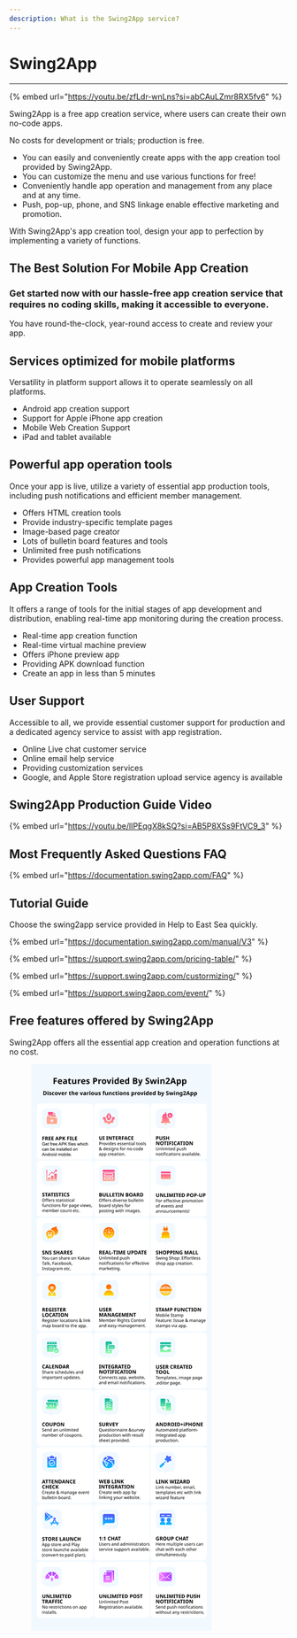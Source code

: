 ```yaml
---
description: What is the Swing2App service?
---
```


# Swing2App

***

{% embed url="https://youtu.be/zfLdr-wnLns?si=abCAuLZmr8RX5fv6" %}

Swing2App is a free app creation service, where users can create their own no-code apps.&#x20;

No costs for development or trials; production is free.

* You can easily and conveniently create apps with the app creation tool provided by Swing2App.&#x20;
* You can customize the menu and use various functions for free!&#x20;
* Conveniently handle app operation and management from any place and at any time.&#x20;
* Push, pop-up, phone, and SNS linkage enable effective marketing and promotion.&#x20;

With Swing2App's app creation tool, design your app to perfection by implementing a variety of functions.

##

## **The Best Solution For Mobile App Creation**

### Get started now with our hassle-free app creation service that requires no coding skills, making it accessible to everyone.

You have round-the-clock, year-round access to create and review your app.

## Services optimized for mobile platforms

Versatility in platform support allows it to operate seamlessly on all platforms.

* Android app creation support&#x20;
* Support for Apple iPhone app creation&#x20;
* Mobile Web Creation Support&#x20;
* iPad and tablet available&#x20;

## Powerful app operation tools

Once your app is live, utilize a variety of essential app production tools, including push notifications and efficient member management.

* Offers HTML creation tools&#x20;
* Provide industry-specific template pages&#x20;
* Image-based page creator&#x20;
* Lots of bulletin board features and tools&#x20;
* Unlimited free push notifications
* Provides powerful app management tools&#x20;

## App Creation Tools

It offers a range of tools for the initial stages of app development and distribution, enabling real-time app monitoring during the creation process.

* Real-time app creation function&#x20;
* Real-time virtual machine preview&#x20;
* Offers iPhone preview app&#x20;
* Providing APK download function&#x20;
* Create an app in less than 5 minutes&#x20;

## User Support

Accessible to all, we provide essential customer support for production and a dedicated agency service to assist with app registration.

* Online Live chat customer service&#x20;
* Online email help service&#x20;
* Providing customization services&#x20;
* Google, and Apple Store registration upload service agency is available&#x20;

## Swing2App Production Guide Video

{% embed url="https://youtu.be/lIPEqgX8kSQ?si=AB5P8XSs9FtVC9_3" %}

## Most Frequently Asked Questions FAQ

{% embed url="https://documentation.swing2app.com/FAQ" %}

## Tutorial Guide

Choose the swing2app service provided in Help to East Sea quickly.&#x20;

{% embed url="https://documentation.swing2app.com/manual/V3" %}

{% embed url="https://support.swing2app.com/pricing-table/" %}

{% embed url="https://support.swing2app.com/custormizing/" %}

{% embed url="https://support.swing2app.com/event/" %}

## Free features offered by Swing2App&#x20;

Swing2App offers all the essential app creation and operation functions at no cost.



<figure><img src=".gitbook/assets/PC-swing2app_intro_eng new.png" alt=""><figcaption></figcaption></figure>

